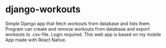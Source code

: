 # django-workouts

Simple Django app that fetch workouts from database and lists them. Program can create and remove workouts from database and export workouts to .csv-file. Login required. This web app is based on my mobile App made with React Native.  
